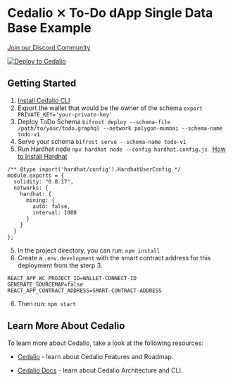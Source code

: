 # Cedalio ⨯ To-Do dApp Single Data Base Example

[Join our Discord Community](https://discord.gg/kSdhmb9UUT)

[![Deploy to Cedalio](https://cedalio.com/images/deploy-schema-button-small.png)](https://docs.cedalio.com/quickstart/getting-started/download-cli#download-and-install-cli)
</br>

## Getting Started

1. [Install Cedalio CLI](https://docs.cedalio.com/quickstart/getting-started/download-cli#download-and-install-cli)
2. Export the wallet that would be the owner of the schema `export PRIVATE_KEY='your-private-key'`
3. Deploy ToDo Schema `bifrost deploy --schema-file /path/to/your/todo.graphql --network polygon-mumbai --schema-name todo-v1`
4. Serve your schema `bifrost serve --schema-name todo-v1`
5. Run Hardhat node `npx hardhat node --config hardhat.config.js ` [How to Install Hardhat](https://docs.cedalio.com/quickstart/deploy-to-networks/deploy-locally-using-hardhat#deploy-your-graphql-schema-locally-using-hardhat)

```
/** @type import('hardhat/config').HardhatUserConfig */
module.exports = {
  solidity: "0.8.17",
  networks: {
    hardhat: {
      mining: {
        auto: false,
        interval: 1000
      }
    }
  }
};
```

5. In the project directory, you can run: `npm install`
6. Create a `.env.development` with the smart contract address for this deployment from the sterp 3.
```
REACT_APP_WC_PROJECT_ID=WALLET-CONNECT-ID
GENERATE_SOURCEMAP=false
REACT_APP_CONTRACT_ADDRESS=SMART-CONTRACT-ADDRESS
```
6. Then run: `npm start`

## Learn More About Cedalio

To learn more about Cedalio, take a look at the following resources:

- [Cedalio](https://cedalio.com/) - learn about Cedalio Features and Roadmap.

- [Cedalio Docs](https://docs.cedalio.com/) - learn about Cedalio Architecture and CLI.
